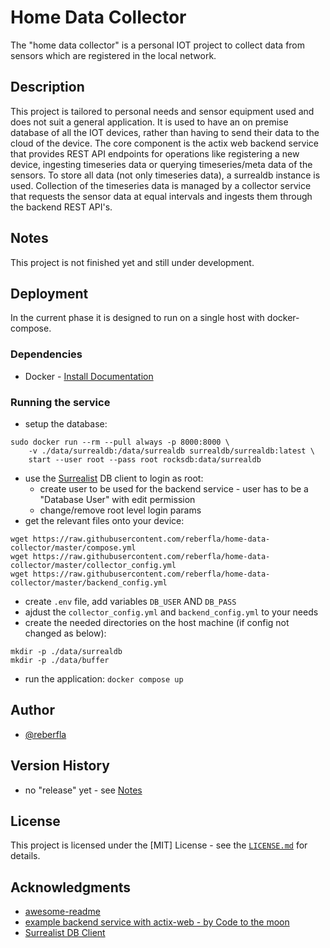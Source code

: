 # Home Data Collector

The "home data collector" is a personal IOT project to collect data from sensors which are registered in the local network.
## Description

This project is tailored to personal needs and sensor equipment used and does not suit a general application.
It is used to have an on premise database of all the IOT devices, rather than having to send their data to the cloud of the device.
The core component is the actix web backend service that provides REST API endpoints for operations like registering a new device, ingesting timeseries data or querying timeseries/meta data of the sensors.
To store all data (not only timeseries data), a surrealdb instance is used. Collection of the timeseries data is managed by a collector service that requests the sensor data at equal intervals and ingests them through the backend REST API's.

## Notes
This project is not finished yet and still under development.

## Deployment

In the current phase it is designed to run on a single host with docker-compose.
### Dependencies

* Docker - [Install Documentation](https://docs.docker.com/engine/install/)

### Running the service

* setup the database: 
```
sudo docker run --rm --pull always -p 8000:8000 \
    -v ./data/surrealdb:/data/surrealdb surrealdb/surrealdb:latest \
    start --user root --pass root rocksdb:data/surrealdb
```

* use the [Surrealist](https://surrealist.app/start) DB client to login as root:
    * create user to be used for the backend service - user has to be a "Database User" with edit permission
    * change/remove root level login params
* get the relevant files onto your device:
```
wget https://raw.githubusercontent.com/reberfla/home-data-collector/master/compose.yml
wget https://raw.githubusercontent.com/reberfla/home-data-collector/master/collector_config.yml
wget https://raw.githubusercontent.com/reberfla/home-data-collector/master/backend_config.yml
```
* create `.env` file, add variables `DB_USER` AND `DB_PASS`
* ajdust the `collector_config.yml` and `backend_config.yml` to your needs
* create the needed directories on the host machine (if config not changed as below):
```
mkdir -p ./data/surrealdb
mkdir -p ./data/buffer
```
* run the application: `docker compose up`

## Author

* [@reberfla](https://github.com/reberfla)

## Version History
* no "release" yet - see [Notes](#notes)

## License

This project is licensed under the [MIT] License - see the [`LICENSE.md`](https://github.com/reberfla/home-data-collector/blob/master/LICENCE.md) for details.

## Acknowledgments

* [awesome-readme](https://github.com/matiassingers/awesome-readme)
* [example backend service with actix-web - by Code to the moon](https://www.youtube.com/watch?v=L8tWKqSMKUI&list=PLqnVCl9hPjM4wvPyuRerufBmaOTx7OMLo&index=5&t=938s)
* [Surrealist DB Client](https://surrealist.app/start)
